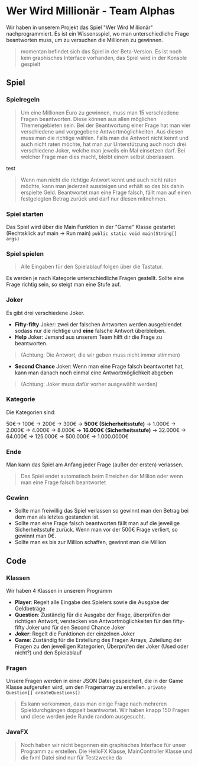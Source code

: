 # Wer Wird Millionär - Team Alphas
Wir haben in unserem Projekt das Spiel "Wer Wird Millionär" nachprogrammiert.
Es ist ein Wissensspiel, wo man unterschiedliche Frage beantworten muss, um zu versuchen die Millionen zu gewinnen.
> momentan befindet sich das Spiel in der Beta-Version.
> Es ist noch kein graphisches Interface vorhanden, das Spiel wird in der Konsole gespielt

## Spiel
### Spielregeln
> Um eine Millionen Euro zu gewinnen, muss man 15 verschiedene Fragen beantworten. Diese können aus allen möglichen Themengebieten sein. Bei der Beantwortung einer Frage hat man vier verschiedene und vorgegebene Antwortmöglichkeiten. Aus diesen muss man die richtige wählen. Falls man die Antwort nicht kennt und auch nicht raten möchte, hat man zur Unterstützung auch noch drei verschiedene Joker, welche man jeweils ein Mal einsetzen darf. Bei welcher Frage man dies macht, bleibt einem selbst überlassen.

test

> Wenn man nicht die richtige Antwort kennt und auch nicht raten möchte, kann man jederzeit aussteigen und erhält so das bis dahin erspielte Geld. Beantwortet man eine Frage falsch, fällt man auf einen festgelegten Betrag zurück und darf nur diesen mitnehmen.
### Spiel starten
Das Spiel wird über die Main Funktion in der "Game" Klasse gestartet (Rechtsklick auf main -> Run main)
`public static void main(String[] args)`

### Spiel spielen
> Alle Eingaben für den Spielablauf folgen über die Tastatur.

Es werden je nach Kategorie unterschiedliche Fragen gestellt.
Sollte eine Frage richtig sein, so steigt man eine Stufe auf.

### Joker
Es gibt drei verschiedene Joker.
- **Fifty-fifty** Joker: zwei der falschen Antworten werden ausgeblendet sodass nur die richtige und **eine** falsche Antwort überbleiben.
- **Help** Joker: Jemand aus unserem Team hilft dir die Frage zu beantworten. 
> (Achtung: Die Antwort, die wir geben muss nicht immer stimmen)
- **Second Chance** Joker: Wenn man eine Frage falsch beantwortet hat, kann man danach noch einmal eine Antwortmöglichkeit abgeben
> (Achtung: Joker muss dafür vorher ausgewählt werden)

### Kategorie
Die Kategorien sind:

50€-> 100€ -> 200€ -> 300€ -> **500€ (Sicherheitsstufe)** -> 1.000€ -> 2.000€ -> 4.000€ -> 8.000€ -> **16.000€ (Sicherheitsstufe)** -> 32.000€ -> 64.000€ -> 125.000€ -> 500.000€ -> 1.000.0000€

### Ende
Man kann das Spiel am Anfang jeder Frage (außer der ersten) verlassen.
> Das Spiel endet automatisch beim Erreichen der Million oder wenn man eine Frage falsch beantwortet

### Gewinn
- Sollte man freiwillig das Spiel verlassen so gewinnt man den Betrag bei dem man als letztes gestanden ist.
- Sollte man eine Frage falsch beantworten fällt man auf die jeweilige Sicherheitsstufe zurück. Wenn man vor der 500€ Frage verliert, so gewinnt man 0€.
- Sollte man es bis zur Million schaffen, gewinnt man die Million

## Code
### Klassen
Wir haben 4 Klassen in unserem Programm
- **Player**: Regelt alle Eingabe des Spielers sowie die Ausgabe der Geldbeträge
- **Question**: Zuständig für die Ausgabe der Frage, überprüfen der richtigen Antwort, verstecken von Antwortmöglichkeiten für den fifty-fifty Joker und für den Second Chance Joker
- **Joker**: Regelt die Funktionen der einzelnen Joker
- **Game**: Zuständig für die Erstellung des Fragen Arrays, Zuteilung der Fragen zu den jeweiligen Kategorien, Überprüfen der Joker (Used oder nicht?) und den Spielablauf

### Fragen
Unsere Fragen werden in einer JSON Datei gespeichert, die in der Game Klasse aufgerufen wird, um den Fragenarray zu erstellen. `private Question[] createQuestions()`
> Es kann vorkommen, dass man einige Frage nach mehreren Spieldurchgängen doppelt beantwortet. Wir haben knapp 150 Fragen und diese werden jede Runde random ausgesucht.

### JavaFX
> Noch haben wir nicht begonnen ein graphisches Interface für unser Programm zu erstellen. Die HelloFX Klasse, MainController Klasse und die fxml Datei sind nur für Testzwecke da
